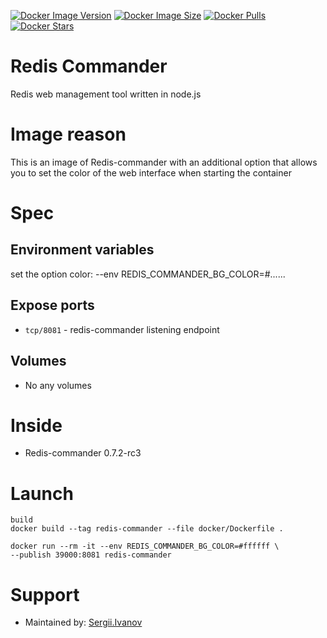 [![Docker Image Version](https://img.shields.io/docker/v/theanurin/redis-commander?sort=date&label=Version)](https://hub.docker.com/r/theanurin/redis-commander/tags)
[![Docker Image Size](https://img.shields.io/docker/image-size/theanurin/redis-commander?label=Image%20Size)](https://hub.docker.com/r/theanurin/redis-commander/tags)
[![Docker Pulls](https://img.shields.io/docker/pulls/theanurin/redis-commander?label=Pulls)](https://hub.docker.com/r/theanurin/redis-commander)
[![Docker Stars](https://img.shields.io/docker/stars/theanurin/redis-commander?label=Docker%20Stars)](https://hub.docker.com/r/theanurin/redis-commander)

# Redis Commander

Redis web management tool written in node.js

# Image reason

This is an image of Redis-commander with an additional option that allows you to set the color of the web interface when starting the container

# Spec

## Environment variables

set the option color:
--env REDIS_COMMANDER_BG_COLOR=#......

## Expose ports

* `tcp/8081` - redis-commander listening endpoint

## Volumes

* No any volumes

# Inside

* Redis-commander 0.7.2-rc3
# Launch

```shell
build
docker build --tag redis-commander --file docker/Dockerfile .
```

```shell
docker run --rm -it --env REDIS_COMMANDER_BG_COLOR=#ffffff \
--publish 39000:8081 redis-commander
```

# Support

* Maintained by: [Sergii.Ivanov](https://---.name/)

